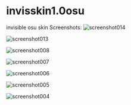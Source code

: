 # invisskin1.0osu
invisible osu skin
Screenshots:
![screenshot014](https://github.com/JeremeyFit/invisskin1.0osu/assets/138258345/e924c709-ecf6-4c25-8e81-b29a2566bbf9)

![screenshot013](https://github.com/JeremeyFit/invisskin1.0osu/assets/138258345/704d4be4-a355-4f6c-9806-b633f912d251)

![screenshot008](https://github.com/JeremeyFit/invisskin1.0osu/assets/138258345/bba07bf2-9194-4f5c-b712-cab777c023f8)

![screenshot007](https://github.com/JeremeyFit/invisskin1.0osu/assets/138258345/2628ebc3-4844-41e6-8c20-0506e5606a20)

![screenshot006](https://github.com/JeremeyFit/invisskin1.0osu/assets/138258345/1a01c142-fd98-43fa-b9a0-636d2eb49c7b)

![screenshot005](https://github.com/JeremeyFit/invisskin1.0osu/assets/138258345/24d13545-df1e-4824-81c5-a9cb2d7d7c6f)

![screenshot004](https://github.com/JeremeyFit/invisskin1.0osu/assets/138258345/fad4ea2b-4c7f-4913-84c9-2912e32e8cd9)
